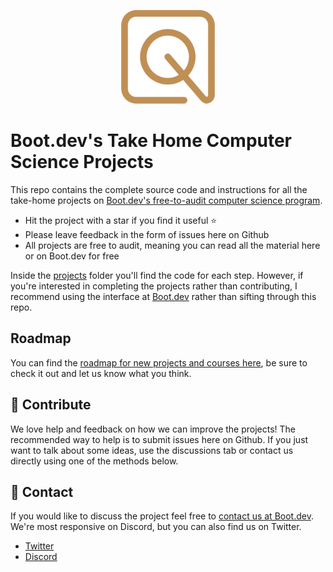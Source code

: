 <p align="center">
  <img src="assets/logo.png">
</p>

# Boot.dev's Take Home Computer Science Projects

This repo contains the complete source code and instructions for all the take-home projects on [Boot.dev's free-to-audit computer science program](https://boot.dev).

* Hit the project with a star if you find it useful ⭐
* Please leave feedback in the form of issues here on Github
* All projects are free to audit, meaning you can read all the material here or on Boot.dev for free

Inside the [projects](projects) folder you'll find the code for each step. However, if you're interested in completing the projects rather than contributing, I recommend using the interface at [Boot.dev](https://boot.dev) rather than sifting through this repo.

## Roadmap

You can find the [roadmap for new projects and courses here](https://github.com/bootdotdev/curriculum), be sure to check it out and let us know what you think.

## 👏 Contribute

We love help and feedback on how we can improve the projects! The recommended way to help is to submit issues here on Github. If you just want to talk about some ideas, use the discussions tab or contact us directly using one of the methods below.

## 💬 Contact

If you would like to discuss the project feel free to [contact us at Boot.dev](https://blog.boot.dev/contact). We're most responsive on Discord, but you can also find us on Twitter.

* [Twitter](https://twitter.com/bootdotdev)
* [Discord](https://discord.gg/EEkFwbv)

